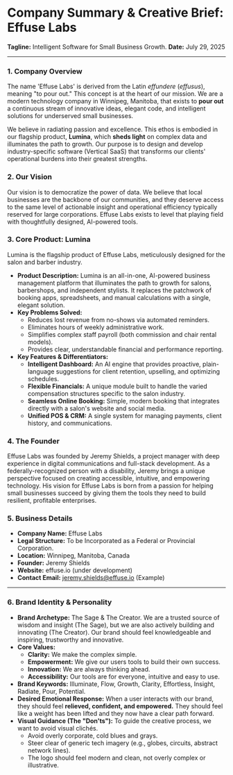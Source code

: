 # Company Summary & Creative Brief: Effuse Labs

**Tagline:** Intelligent Software for Small Business Growth.
**Date:** July 29, 2025

---

### 1. Company Overview

The name 'Effuse Labs' is derived from the Latin *effundere* ($effusus$), meaning "to pour out." This concept is at the heart of our mission. We are a modern technology company in Winnipeg, Manitoba, that exists to **pour out** a continuous stream of innovative ideas, elegant code, and intelligent solutions for underserved small businesses.

We believe in radiating passion and excellence. This ethos is embodied in our flagship product, **Lumina**, which **sheds light** on complex data and illuminates the path to growth. Our purpose is to design and develop industry-specific software (Vertical SaaS) that transforms our clients' operational burdens into their greatest strengths.

### 2. Our Vision

Our vision is to democratize the power of data. We believe that local businesses are the backbone of our communities, and they deserve access to the same level of actionable insight and operational efficiency typically reserved for large corporations. Effuse Labs exists to level that playing field with thoughtfully designed, AI-powered tools.

### 3. Core Product: Lumina

Lumina is the flagship product of Effuse Labs, meticulously designed for the salon and barber industry.

* **Product Description:** Lumina is an all-in-one, AI-powered business management platform that illuminates the path to growth for salons, barbershops, and independent stylists. It replaces the patchwork of booking apps, spreadsheets, and manual calculations with a single, elegant solution.
* **Key Problems Solved:**
    * Reduces lost revenue from no-shows via automated reminders.
    * Eliminates hours of weekly administrative work.
    * Simplifies complex staff payroll (both commission and chair rental models).
    * Provides clear, understandable financial and performance reporting.
* **Key Features & Differentiators:**
    * **Intelligent Dashboard:** An AI engine that provides proactive, plain-language suggestions for client retention, upselling, and optimizing schedules.
    * **Flexible Financials:** A unique module built to handle the varied compensation structures specific to the salon industry.
    * **Seamless Online Booking:** Simple, modern booking that integrates directly with a salon's website and social media.
    * **Unified POS & CRM:** A single system for managing payments, client history, and communications.

### 4. The Founder

Effuse Labs was founded by Jeremy Shields, a project manager with deep experience in digital communications and full-stack development. As a federally-recognized person with a disability, Jeremy brings a unique perspective focused on creating accessible, intuitive, and empowering technology. His vision for Effuse Labs is born from a passion for helping small businesses succeed by giving them the tools they need to build resilient, profitable enterprises.

### 5. Business Details

* **Company Name:** Effuse Labs
* **Legal Structure:** To be Incorporated as a Federal or Provincial Corporation.
* **Location:** Winnipeg, Manitoba, Canada
* **Founder:** Jeremy Shields
* **Website:** effuse.io (under development)
* **Contact Email:** jeremy.shields@effuse.io (Example)

---

### 6. Brand Identity & Personality

* **Brand Archetype:** The Sage & The Creator. We are a trusted source of wisdom and insight (The Sage), but we are also actively building and innovating (The Creator). Our brand should feel knowledgeable and inspiring, trustworthy and innovative.
* **Core Values:**
    * **Clarity:** We make the complex simple.
    * **Empowerment:** We give our users tools to build their own success.
    * **Innovation:** We are always thinking ahead.
    * **Accessibility:** Our tools are for everyone, intuitive and easy to use.
* **Brand Keywords:** Illuminate, Flow, Growth, Clarity, Effortless, Insight, Radiate, Pour, Potential.
* **Desired Emotional Response:** When a user interacts with our brand, they should feel **relieved, confident, and empowered.** They should feel like a weight has been lifted and they now have a clear path forward.
* **Visual Guidance (The "Don'ts"):** To guide the creative process, we want to avoid visual clichés.
    * Avoid overly corporate, cold blues and grays.
    * Steer clear of generic tech imagery (e.g., globes, circuits, abstract network lines).
    * The logo should feel modern and clean, not overly complex or illustrative.